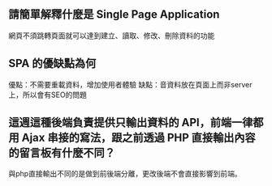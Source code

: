 ## 請簡單解釋什麼是 Single Page Application
網頁不須跳轉頁面就可以達到建立、讀取、修改、刪除資料的功能

## SPA 的優缺點為何
優點：不需要重載資料，增加使用者體驗
缺點：音資料放在頁面上而非server上，所以會有SEO的問題

## 這週這種後端負責提供只輸出資料的 API，前端一律都用 Ajax 串接的寫法，跟之前透過 PHP 直接輸出內容的留言板有什麼不同？
與php直接輸出不同的是做到前後端分離，更改後端不會直接影響到前端。